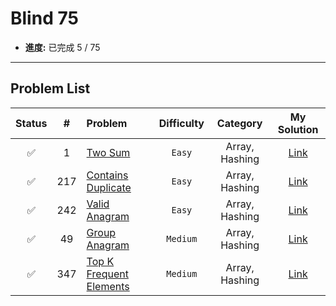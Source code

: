 # Blind 75 

- **進度:** 已完成 5 / 75

---

## Problem List

| Status | # | Problem | Difficulty | Category | My Solution |
|:---:|:---:|:---|:---:|:---:|:---:|
| ✅ | 1 | [Two Sum](https://leetcode.com/problems/two-sum/) | `Easy` | Array, Hashing | [Link](./../problems/0001-two-sum/) |
| ✅ | 217 | [Contains Duplicate](https://leetcode.com/problems/contains-duplicate/) | `Easy` | Array, Hashing | [Link](./../problems/0217-contains-duplicate/) |
| ✅ | 242 | [Valid Anagram](https://leetcode.com/problems/valid-anagram/) | `Easy` | Array, Hashing | [Link](./../problems/0242-valid-anagram/) |
| ✅ | 49 | [Group Anagram](https://leetcode.com/problems/group-anagrams/) | `Medium` | Array, Hashing | [Link](./../problems/0049-group-anagram/) |
| ✅ | 347 | [Top K Frequent Elements](https://leetcode.com/problems/top-k-frequent-elements/) | `Medium` | Array, Hashing | [Link](./../problems/0347-top-k-frequent-elements/) |